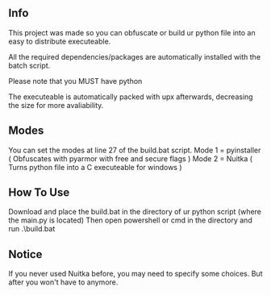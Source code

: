 ## Info
This project was made so you can obfuscate or build ur python file into an easy to distribute executeable.

All the required dependencies/packages are automatically installed with the batch script.

Please note that you MUST have python

The executeable is automatically packed with upx afterwards, decreasing the size for more avaliability.

## Modes
You can set the modes at line 27 of the build.bat script.
Mode 1 = pyinstaller ( Obfuscates with pyarmor with free and secure flags )
Mode 2 = Nuitka ( Turns python file into a C executeable for windows )

## How To Use
Download and place the build.bat in the directory of ur python script (where the main.py is located)
Then open powershell or cmd in the directory and run .\build.bat

## Notice
If you never used Nuitka before, you may need to specify some choices. But after you won't have to anymore.

